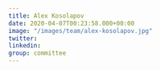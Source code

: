 ```yaml
---
title: Alex Kosolapov
date: 2020-04-07T00:23:58.000+00:00
image: "/images/team/alex-kosolapov.jpg"
twitter: 
linkedin: 
group: committee
---
```

